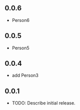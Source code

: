 ## 0.0.6
* Person6

## 0.0.5
* Person5

## 0.0.4
* add Person3

## 0.0.1
* TODO: Describe initial release.
